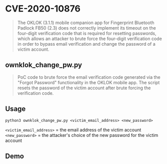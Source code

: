 # CVE-2020-10876
>The OKLOK (3.1.1) mobile companion app for Fingerprint Bluetooth Padlock FB50 (2.3) does not correctly implement its timeout on the four-digit verification code that is required for resetting passwords, which allows an attacker to brute force the four-digit verification code in order to bypass email verification and change the password of a victim account.

## ownklok_change_pw.py
>PoC code to brute force the email verification code generated via the "Forgot Password" functionality in the OKLOK mobile app. The script resets the password of the victim account after brute forcing the verification code.

## Usage
```python3 ownklok_change_pw.py <victim_email_address> <new_password>```

`<victim_email_address>` = the email address of the victim account
`<new_password>` = the attacker's choice of the new password for the victim account

## Demo

